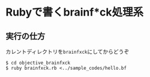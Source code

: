 # Rubyで書くbrainf*ck処理系

## 実行の仕方
カレントディレクトリを`brainfxck`にしてからどうぞ

```
$ cd objective_brainfxck
$ ruby brainfxck.rb <../sample_codes/hello.bf
```
